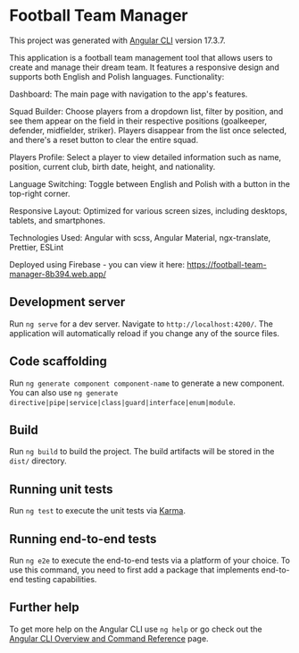 # Football Team Manager

This project was generated with [Angular CLI](https://github.com/angular/angular-cli) version 17.3.7.

This application is a football team management tool that allows users to create and manage their dream team. It features a responsive design and supports both English and Polish languages.
Functionality:

Dashboard: The main page with navigation to the app's features.

Squad Builder: Choose players from a dropdown list, filter by position, and see them appear on the field in their respective positions (goalkeeper, defender, midfielder, striker). Players disappear from the list once selected, and there's a reset button to clear the entire squad.

Players Profile: Select a player to view detailed information such as name, position, current club, birth date, height, and nationality.

Language Switching: Toggle between English and Polish with a button in the top-right corner.

Responsive Layout: Optimized for various screen sizes, including desktops, tablets, and smartphones.

Technologies Used:
Angular with scss, Angular Material, ngx-translate, Prettier, ESLint

Deployed using Firebase - you can view it here: https://football-team-manager-8b394.web.app/

## Development server

Run `ng serve` for a dev server. Navigate to `http://localhost:4200/`. The application will automatically reload if you change any of the source files.

## Code scaffolding

Run `ng generate component component-name` to generate a new component. You can also use `ng generate directive|pipe|service|class|guard|interface|enum|module`.

## Build

Run `ng build` to build the project. The build artifacts will be stored in the `dist/` directory.

## Running unit tests

Run `ng test` to execute the unit tests via [Karma](https://karma-runner.github.io).

## Running end-to-end tests

Run `ng e2e` to execute the end-to-end tests via a platform of your choice. To use this command, you need to first add a package that implements end-to-end testing capabilities.

## Further help

To get more help on the Angular CLI use `ng help` or go check out the [Angular CLI Overview and Command Reference](https://angular.io/cli) page.
